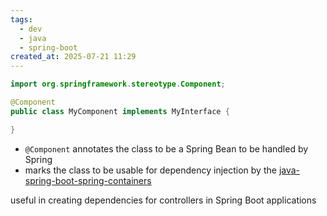 ```yaml
---
tags:
  - dev
  - java
  - spring-boot
created_at: 2025-07-21 11:29
---
```

```java
import org.springframework.stereotype.Component;

@Component
public class MyComponent implements MyInterface {

}
```
- `@Component` annotates the class to be a Spring Bean to be handled by Spring
- marks the class to be usable for dependency injection by the [java-spring-boot-spring-containers](java-spring-boot-spring-containers.md)

useful in creating dependencies for controllers in Spring Boot applications